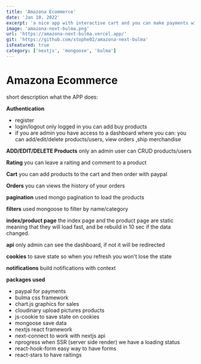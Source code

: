 ```yaml
---
title: 'Amazona Ecommerce'
date: 'Jan 10, 2022'
excerpt: 'a nice app with interactive cart and you can make payments with Paypal'
image: 'amazona-next-bulma.png'
url: 'https://amazona-next-bulma.vercel.app/'
git: 'https://github.com/xtophe02/amazona-next-bulma'
isFeatured: true
category: ['nextjs', 'mongoose', 'bulma']
---
```


# Amazona Ecommerce

short description what the APP does:

**Authentication**

- register
- login/logout
  only logged in you can add buy products
- if you are admin you have access to a dashboard where you can:
  you can add/edit/delete products/users, view orders ,ship merchandise

**ADD/EDIT/DELETE Products**
only an admin user can CRUD products/users

**Rating**
you can leave a raiting and comment to a product

**Cart**
you can add products to the cart and then order with paypal

**Orders**
you can views the history of your orders

**pagination**
used mongo pagination to load the products

**filters**
used mongoose to filter by name/category

**index/product page**
the index page and the product page are static meaning that they will load fast, and be rebuild in 10 sec if the data changed.

**api**
only admin can see the dashboard, if not it will be redirected

**cookies**
to save state so when you refresh you won't lose the state

**notifications**
build notifications with context

**packages used**

- paypal
  for payments
- bulma
  css framework
- chart.js
  graphics for sales
- cloudinary
  upload pictures products
- js-cookie
  to save state on cookies
- mongoose
  save data
- nextjs
  react framework
- next-connect
  to work with nextjs api
- nprogress
  when SSR (server side render) we have a loading status
- react-hook-form
  easy way to have forms
- react-stars
  to have raitings
